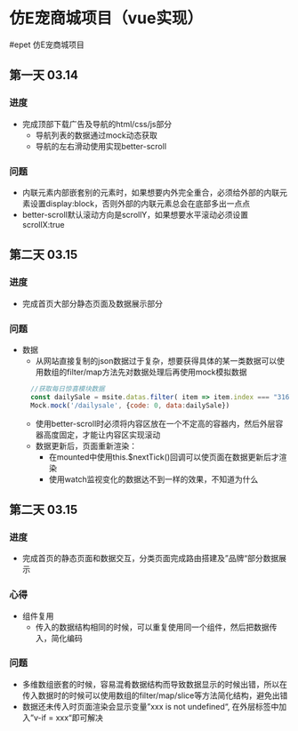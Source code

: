 仿E宠商城项目（vue实现）
=======
#epet 仿E宠商城项目

## 第一天 03.14

### 进度
* 完成顶部下载广告及导航的html/css/js部分
  * 导航列表的数据通过mock动态获取
  * 导航的左右滑动使用实现better-scroll

### 问题
* 内联元素内部嵌套别的元素时，如果想要内外完全重合，必须给外部的内联元素设置display:block，否则外部的内联元素总会在底部多出一点点
* better-scroll默认滚动方向是scrollY，如果想要水平滚动必须设置scrollX:true


>>>>>>>


## 第二天 03.15

### 进度
* 完成首页大部分静态页面及数据展示部分

### 问题
* 数据
  * 从网站直接复制的json数据过于复杂，想要获得具体的某一类数据可以使用数组的filter/map方法先对数据处理后再使用mock模拟数据
  ```javascript
    //获取每日惊喜模块数据
    const dailySale = msite.datas.filter( item => item.index === "3164")[0]
    Mock.mock('/dailysale', {code: 0, data:dailySale})
  ```
  * 使用better-scroll时必须将内容区放在一个不定高的容器内，然后外层容器高度固定，才能让内容区实现滚动
  * 数据更新后，页面重新渲染：
    * 在mounted中使用this.$nextTick()回调可以使页面在数据更新后才渲染
    * 使用watch监视变化的数据达不到一样的效果，不知道为什么



## 第二天 03.15

### 进度
* 完成首页的静态页面和数据交互，分类页面完成路由搭建及”品牌“部分数据展示

### 心得
* 组件复用
  * 传入的数据结构相同的时候，可以重复使用同一个组件，然后把数据传入，简化编码

### 问题
* 多维数组嵌套的时候，容易混肴数据结构而导致数据显示的时候出错，所以在传入数据时的时候可以使用数组的filter/map/slice等方法简化结构，避免出错
* 数据还未传入时页面渲染会显示变量”xxx is not undefined“, 在外层标签中加入”v-if = xxx“即可解决



